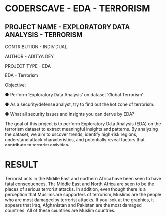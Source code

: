 # CODERSCAVE - EDA - TERRORISM

## PROJECT NAME - EXPLORATORY DATA ANALYSIS - TERRORISM

CONTRIBUTION - INDIVIDUAL

AUTHOR - ADITYA DEY

PROJECT TYPE - EDA



EDA - Terrorism

Objective:

● Perform ‘Exploratory Data Analysis’ on dataset ‘Global Terrorism’

● As a security/defense analyst, try to find out the hot zone of terrorism.

● What all security issues and insights you can derive by EDA?

The goal of this project is to perform Exploratory Data Analysis (EDA) on the terrorism dataset to extract meaningful insights and patterns. By analyzing the dataset, we aim to uncover trends, identify high-risk regions, understand attack characteristics, and potentially reveal factors that contribute to terrorist activities.

# RESULT
Terrorist acts in the Middle East and northern Africa have been seen to have fatal consequences. The Middle East and North Africa are seen to be the places of serious terrorist attacks. In addition, even though there is a perception that Muslims are supporters of terrorism, Muslims are the people who are most damaged by terrorist attacks. If you look at the graphics, it appears that Iraq, Afghanistan and Pakistan are the most damaged countries. All of these countries are Muslim countries.
